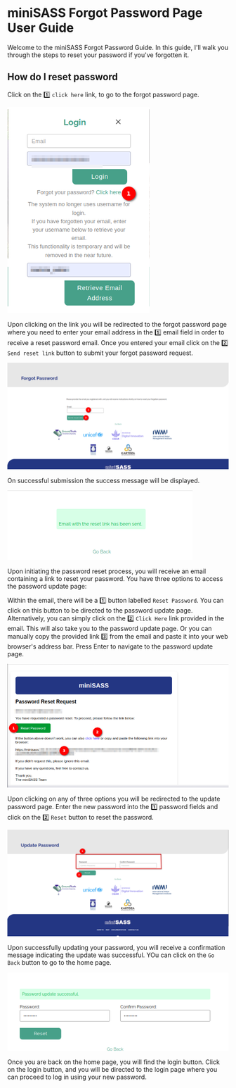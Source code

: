 # miniSASS Forgot Password Page User Guide

Welcome to the miniSASS Forgot Password Guide. In this guide, I'll walk you through the steps to reset your password if you've forgotten it.

## How do I reset password

Click on the 1️⃣ `click here` link, to go to the forgot password page.

![login form](./img/forgot-password-1.png)

Upon clicking on the link you will be redirected to the forgot password page where you need to enter your email address in the 1️⃣ email field in order to receive a reset password email. Once you entered your email click on the 2️⃣ `Send reset link` button to submit your forgot password request.

![forgot password form](./img/forgot-password-2.png)

On successful submission the success message will be displayed.

![forgot password form](./img/forgot-password-3.png)

Upon initiating the password reset process, you will receive an email containing a link to reset your password. You have three options to access the password update page:

Within the email, there will be a 1️⃣ button labelled `Reset Password`. You can click on this button to be directed to the password update page. Alternatively, you can simply click on the 2️⃣ `Click Here` link provided in the email. This will also take you to the password update page. Or you can manually copy the provided link 3️⃣ from the email and paste it into your web browser's address bar. Press Enter to navigate to the password update page.

![reset password email](./img/forgot-password-4.png)

Upon clicking on any of three options you will be redirected to the update password page. Enter the new password into the 1️⃣ password fields and click on the 2️⃣ `Reset` button to reset the password.

![update password form](./img/forgot-password-5.png)

Upon successfully updating your password, you will receive a confirmation message indicating the update was successful. YOu can click on the `Go Back` button to go to the home page.

![update password form](./img/forgot-password-6.png)

Once you are back on the home page, you will find the login button. Click on the login button, and you will be directed to the login page where you can proceed to log in using your new password.